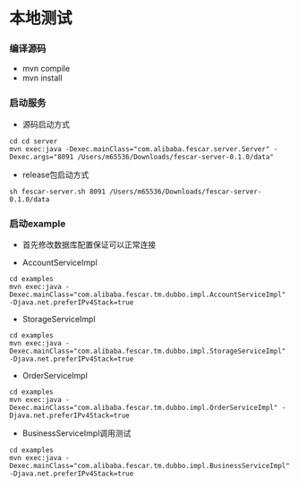 # 本地测试

### 编译源码
* mvn compile
* mvn install

### 启动服务
* 源码启动方式
```
cd cd server
mvn exec:java -Dexec.mainClass="com.alibaba.fescar.server.Server" -Dexec.args="8091 /Users/m65536/Downloads/fescar-server-0.1.0/data"
```

* release包启动方式
```
sh fescar-server.sh 8091 /Users/m65536/Downloads/fescar-server-0.1.0/data
```

### 启动example
* 首先修改数据库配置保证可以正常连接

* AccountServiceImpl
```
cd examples
mvn exec:java -Dexec.mainClass="com.alibaba.fescar.tm.dubbo.impl.AccountServiceImpl" -Djava.net.preferIPv4Stack=true
```

* StorageServiceImpl
```
cd examples
mvn exec:java -Dexec.mainClass="com.alibaba.fescar.tm.dubbo.impl.StorageServiceImpl" -Djava.net.preferIPv4Stack=true
```


* OrderServiceImpl 
```
cd examples
mvn exec:java -Dexec.mainClass="com.alibaba.fescar.tm.dubbo.impl.OrderServiceImpl" -Djava.net.preferIPv4Stack=true
```

* BusinessServiceImpl调用测试
```
cd examples
mvn exec:java -Dexec.mainClass="com.alibaba.fescar.tm.dubbo.impl.BusinessServiceImpl" -Djava.net.preferIPv4Stack=true
```